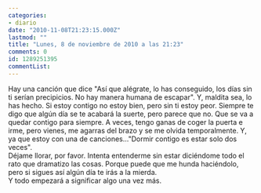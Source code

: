 ```yaml
---
categories:
- diario
date: "2010-11-08T21:23:15.000Z"
lastmod: ""
title: "Lunes, 8 de noviembre de 2010 a las 21:23"
comments: 0
id: 1289251395
commentList:
---
```


Hay una canción que dice "Así que alégrate, lo has conseguido, los días sin ti serían precipicios. No hay manera humana de escapar". Y, maldita sea, lo has hecho. Si estoy contigo no estoy bien, pero sin ti estoy peor. Siempre te digo que algún día se te acabará la suerte, pero parece que no. Que se va a quedar contigo para siempre. A veces, tengo ganas de coger la puerta e irme, pero vienes, me agarras del brazo y se me olvida temporalmente. Y, ya que estoy con una de canciones..."Dormir contigo es estar solo dos veces".   
Déjame llorar, por favor. Intenta entenderme sin estar diciéndome todo el rato que dramatizo las cosas. Porque puede que me hunda haciéndolo, pero si sigues así algún día te irás a la mierda.  
Y todo empezará a significar algo una vez más.